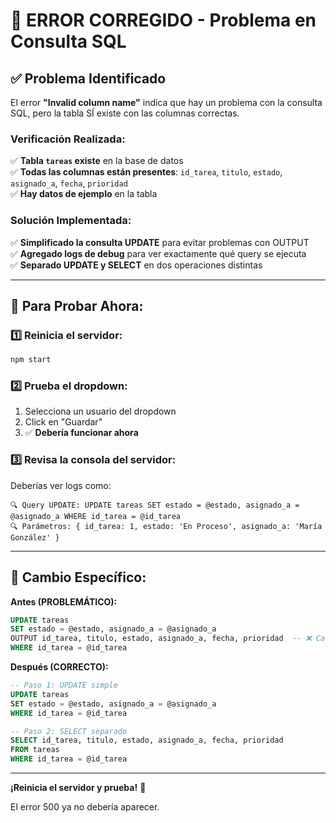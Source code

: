 # 🔧 ERROR CORREGIDO - Problema en Consulta SQL

## ✅ Problema Identificado

El error **"Invalid column name"** indica que hay un problema con la consulta SQL, pero la tabla SÍ existe con las columnas correctas.

### **Verificación Realizada:**
✅ **Tabla `tareas` existe** en la base de datos  
✅ **Todas las columnas están presentes**: `id_tarea`, `titulo`, `estado`, `asignado_a`, `fecha`, `prioridad`  
✅ **Hay datos de ejemplo** en la tabla

### **Solución Implementada:**
✅ **Simplificado la consulta UPDATE** para evitar problemas con OUTPUT  
✅ **Agregado logs de debug** para ver exactamente qué query se ejecuta  
✅ **Separado UPDATE y SELECT** en dos operaciones distintas

---

## 🚀 Para Probar Ahora:

### **1️⃣ Reinicia el servidor:**
```bash
npm start
```

### **2️⃣ Prueba el dropdown:**
1. Selecciona un usuario del dropdown
2. Click en "Guardar"
3. ✅ **Debería funcionar ahora**

### **3️⃣ Revisa la consola del servidor:**
Deberías ver logs como:
```
🔍 Query UPDATE: UPDATE tareas SET estado = @estado, asignado_a = @asignado_a WHERE id_tarea = @id_tarea
🔍 Parámetros: { id_tarea: 1, estado: 'En Proceso', asignado_a: 'María González' }
```

---

## 🔧 Cambio Específico:

**Antes (PROBLEMÁTICO):**
```sql
UPDATE tareas
SET estado = @estado, asignado_a = @asignado_a
OUTPUT id_tarea, titulo, estado, asignado_a, fecha, prioridad  -- ❌ Causaba error
WHERE id_tarea = @id_tarea
```

**Después (CORRECTO):**
```sql
-- Paso 1: UPDATE simple
UPDATE tareas
SET estado = @estado, asignado_a = @asignado_a
WHERE id_tarea = @id_tarea

-- Paso 2: SELECT separado
SELECT id_tarea, titulo, estado, asignado_a, fecha, prioridad
FROM tareas
WHERE id_tarea = @id_tarea
```

---

**¡Reinicia el servidor y prueba!** 🚀

El error 500 ya no debería aparecer.

